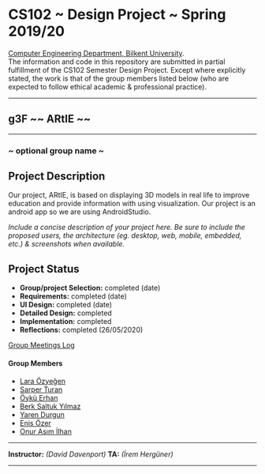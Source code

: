 # CS102 ~ Design Project ~ Spring 2019/20
[Computer Engineering Department, Bilkent University](http://w3.cs.bilkent.edu.tr/en/).  
The information and code in this repository are submitted in partial fulfillment of the CS102 Semester Design Project. Except where explicitly stated, the work is that of the group members listed below (who are expected to follow ethical academic & professional practice).
****
## g3F ~~ ARtIE ~~
****
### ~ optional group name ~

## Project Description
Our project, ARtIE, is based on displaying 3D models in real life to improve education and provide information with using visualization. Our project is an android app so we are using AndroidStudio.

_Include a concise description of your project here. Be sure to include the proposed users, the architecture (eg. desktop, web, mobile, embedded, etc.) & screenshots when available._
   
## Project Status
+ **Group/project Selection:** completed (date)
+ **Requirements:** completed (date)
+ **UI Design:** completed (date)
+ **Detailed Design:** completed
+ **Implementation:** completed
+ **Reflections:** completed (26/05/2020)

[Group Meetings Log](group/meetingslog.md)
#### Group Members
- [Lara Özyeğen](group/Ozyegen_Lara_log.md)    
- [Sarper Turan](group/Turan_Sarper_log.md)
- [Öykü Erhan](group/Erhan_Oyku_log.md)
- [Berk Saltuk Yılmaz](group/Yılmaz_BerkSaltuk_log.md)
- [Yaren Durgun](group/Durgun_Yaren_log.md)
- [Enis Özer](group/Ozer_Enis_log.md)
- [Onur Asım İlhan](group/Ilhan_OnurAsım_log.md)

****
**Instructor:** _(David Davenport)_   **TA:**  _(İrem Hergüner)_
****



